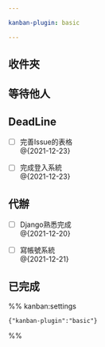 ```yaml
---

kanban-plugin: basic

---
```


## 收件夾



## 等待他人



## DeadLine

- [ ] 完善Issue的表格<br>@{2021-12-23}
- [ ] 完成登入系統<br>@{2021-12-23}


## 代辦

- [ ] Django熟悉完成<br>@{2021-12-20}
- [ ] 寫帳號系統<br>@{2021-12-21}


## 已完成





%% kanban:settings
```
{"kanban-plugin":"basic"}
```
%%